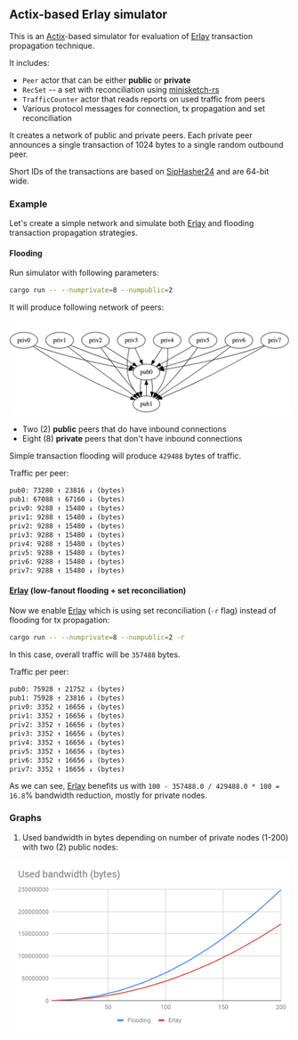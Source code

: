 ## Actix-based Erlay simulator

This is an [Actix]-based simulator for evaluation of [Erlay] transaction propagation technique.

It includes:

* `Peer` actor that can be either **public** or **private**
* `RecSet` -- a set with reconciliation using [minisketch-rs]
* `TrafficCounter` actor that reads reports on used traffic from peers
* Various protocol messages for connection, tx propagation and set reconciliation

It creates a network of public and private peers. 
Each private peer announces a single transaction of 1024 bytes to a single random outbound peer.

Short IDs of the transactions are based on [SipHasher24] and are 64-bit wide.

### Example

Let's create a simple network and simulate both [Erlay] and flooding transaction propagation strategies.

#### Flooding

Run simulator with following parameters:

```bash
cargo run -- --numprivate=8 --numpublic=2
```

It will produce following network of peers:

![](assets/peers.png)

* Two (2) **public** peers that do have inbound connections
* Eight (8) **private** peers that don't have inbound connections

Simple transaction flooding will produce `429488` bytes of traffic.

Traffic per peer:
```
pub0: 73280 ↑ 23816 ↓ (bytes)
pub1: 67088 ↑ 67160 ↓ (bytes)
priv0: 9288 ↑ 15480 ↓ (bytes)
priv1: 9288 ↑ 15480 ↓ (bytes)
priv2: 9288 ↑ 15480 ↓ (bytes)
priv3: 9288 ↑ 15480 ↓ (bytes)
priv4: 9288 ↑ 15480 ↓ (bytes)
priv5: 9288 ↑ 15480 ↓ (bytes)
priv6: 9288 ↑ 15480 ↓ (bytes)
priv7: 9288 ↑ 15480 ↓ (bytes)

```

#### [Erlay] (low-fanout flooding + set reconciliation)

Now we enable [Erlay] which is using set reconciliation (`-r` flag) instead of flooding for tx propagation:

```bash
cargo run -- --numprivate=8 --numpublic=2 -r
```

In this case, overall traffic will be `357488` bytes.

Traffic per peer:
```
pub0: 75928 ↑ 21752 ↓ (bytes)
pub1: 75928 ↑ 23816 ↓ (bytes)
priv0: 3352 ↑ 16656 ↓ (bytes)
priv1: 3352 ↑ 16656 ↓ (bytes)
priv2: 3352 ↑ 16656 ↓ (bytes)
priv3: 3352 ↑ 16656 ↓ (bytes)
priv4: 3352 ↑ 16656 ↓ (bytes)
priv5: 3352 ↑ 16656 ↓ (bytes)
priv6: 3352 ↑ 16656 ↓ (bytes)
priv7: 3352 ↑ 16656 ↓ (bytes)
```

As we can see, [Erlay] benefits us with `100 - 357488.0 / 429488.0 * 100 = 16.8`% bandwidth reduction, mostly for private nodes.

### Graphs

1. Used bandwidth in bytes depending on number of private nodes (1-200) with two (2) public nodes:

![](assets/bandwidth.png)

[SipHasher24]: https://docs.rs/siphasher/0.3.0/siphasher/sip/struct.SipHasher24.html
[Actix]: https://github.com/actix/actix
[Erlay]: https://arxiv.org/pdf/1905.10518.pdf
[minisketch-rs]: https://github.com/eupn/minisketch-rs
